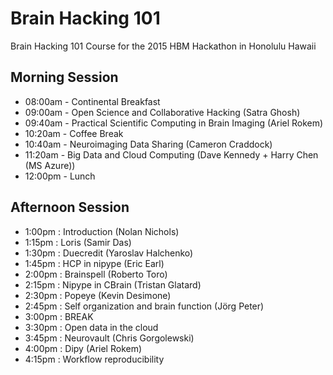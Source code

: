 # Brain Hacking 101
Brain Hacking 101 Course for the 2015 HBM Hackathon in Honolulu Hawaii

## Morning Session
- 08:00am - Continental Breakfast
- 09:00am - Open Science and Collaborative Hacking (Satra Ghosh)
- 09:40am - Practical Scientific Computing in Brain Imaging (Ariel Rokem)
- 10:20am - Coffee Break
- 10:40am - Neuroimaging Data Sharing (Cameron Craddock)
- 11:20am - Big Data and Cloud Computing (Dave Kennedy + Harry Chen (MS Azure))
- 12:00pm - Lunch

## Afternoon Session 
- 1:00pm : Introduction (Nolan Nichols)
- 1:15pm : Loris (Samir Das)
- 1:30pm : Duecredit (Yaroslav Halchenko)
- 1:45pm : HCP in nipype (Eric Earl) 
- 2:00pm : Brainspell (Roberto Toro)
- 2:15pm : Nipype in CBrain (Tristan Glatard)
- 2:30pm : Popeye (Kevin Desimone)
- 2:45pm : Self organization and brain function (Jörg Peter)
- 3:00pm : BREAK
- 3:30pm : Open data in the cloud
- 3:45pm : Neurovault (Chris Gorgolewski)
- 4:00pm : Dipy (Ariel Rokem)
- 4:15pm : Workflow reproducibility

 
